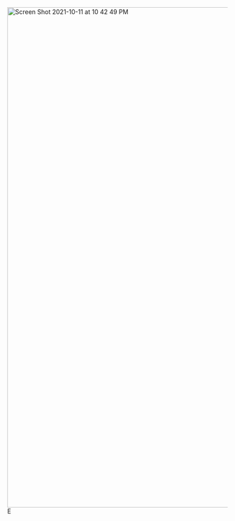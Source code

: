 <img width="1143" alt="Screen Shot 2021-10-11 at 10 42 49 PM" src="https://user-images.githubusercontent.com/90724993/136882291-c95e82f1-af55-422e-af16-e988c8dbb89c.png">
E
